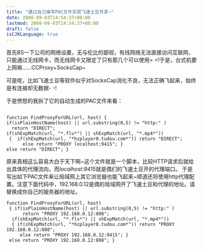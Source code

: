 ```yaml
---
title: "通过自己编写PAC文件实现飞速土豆共享~"
date: 2008-09-03T14:54:37+08:00
lastmod: 2008-09-03T14:54:37+08:00
draft: false
isCJKLanguage: true
---
```


首先BS一下公司的网络设置，无与伦比的鄙视，有线网络无法直接访问互联网，只能通过无线网卡，而无线网卡又限定了只有那几个可以使用= =!于是，台式机要上网嘛……CCProxy+SocksCap~

可是呢，比如飞速土豆等软件似乎对SocksCap消化不良，无法正确飞起来，始终是有连接却无数据- -!

于是愤怒的我拆了它的自动生成的PAC文件来看：<br />
<pre><code class="html">
function FindProxyForURL(url, host) {
if(isPlainHostName(host) || url.substring(0,5) != "http:" )
  return "DIRECT";
if(shExpMatch(url, "*.flv*") || shExpMatch(url, "*.mp4*"))
 {  if(shExpMatch(url, "*hzplayer0.tudou.com*")) return "DIRECT";
      else return "PROXY localhost:9415"; }
else return "DIRECT"; }</code></pre>
原来真相这么容易大白于天下啊~这个文件就是一个脚本，比较HTTP请求后就给出具体的代理流向，而<em>localhost:9415</em>就是偶们的飞速土豆开的代理端口。
于是写出如下PAC文件来让局域网上其它浏览器也能飞起来~顺道还将使用http代理配置。注意下面代码中，192.168.0.12是偶的局域网开了飞速土豆和代理的地址。请替换成你自己的服务器的地址。<br />
<pre><code class="html">function FindProxyForURL(url, host)
 { if(isPlainHostName(host) || url.substring(0,5) != "http:" )
      return "PROXY 192.168.0.12:808";
  if(shExpMatch(url, "*.flv*") || shExpMatch(url, "*.mp4*"))
  { if(shExpMatch(url, "*hzplayer0.tudou.com*")) return "PROXY 192.168.0.12:808";
     else return "PROXY 192.168.0.12:9415"; }
 else return "PROXY 192.168.0.12:808"; }</code></pre>